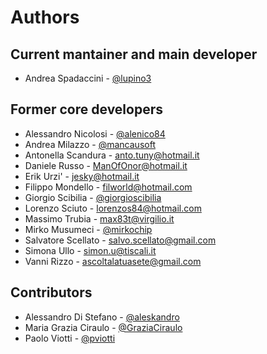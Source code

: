 # Authors

## Current mantainer and main developer

* Andrea Spadaccini - [@lupino3](http://github.com/lupino3)

## Former core developers <in alphabetical order>

* Alessandro Nicolosi - [@alenico84](http://github.com/alenico84)
* Andrea Milazzo - [@mancausoft](http://github.com/mancausoft)
* Antonella Scandura - <anto.tuny@hotmail.it>
* Daniele Russo - <ManOfOnor@hotmail.it>
* Erik Urzi' - <jesky@hotmail.it>
* Filippo Mondello - <filworld@hotmail.com>
* Giorgio Scibilia - [@giorgioscibilia](http://github.com/giorgioscibilia)
* Lorenzo Sciuto - <lorenzos84@hotmail.com>
* Massimo Trubia - <max83t@virgilio.it>
* Mirko Musumeci - [@mirkochip](http://github.com/mirkochip)
* Salvatore Scellato - <salvo.scellato@gmail.com>
* Simona Ullo - <simon.u@tiscali.it>
* Vanni Rizzo - <ascoltalatuasete@gmail.com>

## Contributors

* Alessandro Di Stefano - [@aleskandro](http://github.com/aleskandro)
* Maria Grazia Ciraulo - [@GraziaCiraulo](http://github.com/GraziaCiraulo)
* Paolo Viotti - [@pviotti](http://github.com/pviotti)
